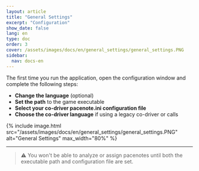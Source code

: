 ```yaml
---
layout: article
title: "General Settings"
excerpt: "Configuration"
show_date: false
lang: en
type: doc
order: 3
cover: /assets/images/docs/en/general_settings/general_settings.PNG
sidebar:
  nav: docs-en
---
```


The first time you run the application, open the configuration window and complete the following steps:

- **Change the language** (optional)
- **Set the path** to the game executable
- **Select your co-driver pacenote.ini configuration file**
- **Choose the co-driver language** if using a legacy co-driver or calls

{% include image.html
   src="/assets/images/docs/en/general_settings/general_settings.PNG"
   alt="General Settings"
   max_width="80%" %}

---

> ⚠️ You won't be able to analyze or assign pacenotes until both the executable path and configuration file are set.
